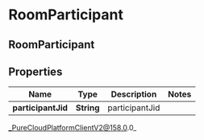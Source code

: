 # RoomParticipant

## RoomParticipant

## Properties

|Name | Type | Description | Notes|
|------------ | ------------- | ------------- | -------------|
| **participantJid** | **String** | participantJid | |



_PureCloudPlatformClientV2@158.0.0_

